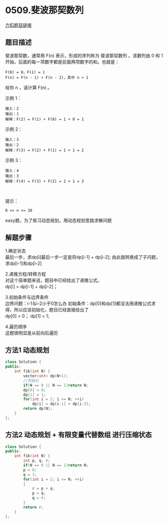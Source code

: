<p id="斐波那契数列"></p>

# 0509.斐波那契数列  

[力扣题目链接](https://leetcode-cn.com/problems/fibonacci-number/)  

## 题目描述  

斐波那契数，通常用 F(n) 表示，形成的序列称为 斐波那契数列 。该数列由 0 和 1 开始，后面的每一项数字都是前面两项数字的和。也就是：  

    F(0) = 0，F(1) = 1
    F(n) = F(n - 1) + F(n - 2)，其中 n > 1

给你 n ，请计算 F(n) 。  

示例 1：

    输入：2
    输出：1
    解释：F(2) = F(1) + F(0) = 1 + 0 = 1
示例 2：

    输入：3
    输出：2
    解释：F(3) = F(2) + F(1) = 1 + 1 = 2
示例 3：

    输入：4
    输出：3
    解释：F(4) = F(3) + F(2) = 2 + 1 = 3
 

提示：

    0 <= n <= 30

easy题，为了练习动态规划，用动态规划思路求解问题  

## 解题步骤
1.确定状态  
最后一步，求dp[i]最后一步一定是将dp[i-1] + dp[i-2];
由此就转换成了子问题，求dp[i-1]和dp[i-2]

  
2.递推方程/转移方程  
对这个简单题来说，题目中已经给出了递推公式。  
dp[i] = dp[i-1] + dp[i-2]；

3.初始条件与边界条件  
边界问题：i-1与i-2小于0怎么办
初始条件：dp[0]和dp[1]都没法用递推公式求得，所以应该初始化，题目已经直接给出了  
dp[0] = 0； dp[1] = 1;  

4.遍历顺序  
这题很明显是从前向后遍历  

## 方法1 动态规划
```cpp
class Solution {
public:
    int fib(int N) {
        vector<int> dp(N+1);
        //初始化
        if(N == 0 || N == 1)return N;
        dp[0] = 0;
        dp[1] = 1;
        for(int i = 2; i <= N; ++i)
            dp[i] = dp[i-1] + dp[i-2];
        return dp[N];
    }
};
```


## 方法2 动态规划 + 有限变量代替数组  进行压缩状态

```cpp
class Solution {
public:
    int fib(int N) {
        int p, q, r;
        if(N == 0 || N == 1)return N;
        p = 0;
        q = 1;
        for(int i = 2; i <= N; ++i)
        {
            r = p + q;
            p = q;
            q = r;
        }      
        return r;
    }
};
```


